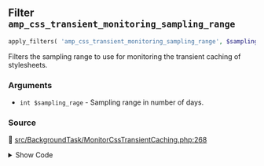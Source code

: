 ## Filter `amp_css_transient_monitoring_sampling_range`

```php
apply_filters( 'amp_css_transient_monitoring_sampling_range', $sampling_rage );
```

Filters the sampling range to use for monitoring the transient caching of stylesheets.

### Arguments

* `int $sampling_rage` - Sampling range in number of days.

### Source

:link: [src/BackgroundTask/MonitorCssTransientCaching.php:268](../../src/BackgroundTask/MonitorCssTransientCaching.php#L268)

<details>
<summary>Show Code</summary>

```php
$sampling_range = (int) apply_filters( 'amp_css_transient_monitoring_sampling_range', self::DEFAULT_SAMPLING_RANGE );
```

</details>
